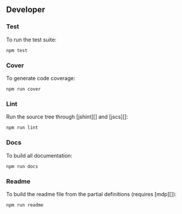 ## Developer

### Test

To run the test suite:

```
npm test
```

### Cover

To generate code coverage:

```
npm run cover
```

### Lint

Run the source tree through [jshint][] and [jscs][]:

```
npm run lint
```

### Docs

To build all documentation:

```
npm run docs
```

### Readme

To build the readme file from the partial definitions (requires [mdp][]):

```
npm run readme
```
